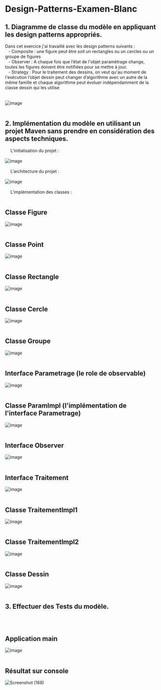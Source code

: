 # Design-Patterns-Examen-Blanc
## 1.	Diagramme de classe du modèle en appliquant les design patterns appropriés.<br>
Dans cet exercice j'ai travaillé avec les design patterns suivants :<br>
&ensp; - Composite : une figure peut être soit un rectangles ou un cercles ou un groupe de figures <br>
&ensp; - Observer : A chaque fois que l’état de l'objet paramètrage change, toutes les figures doivent être notifiées pour se mettre à jour. <br>
&ensp; - Strategy : Pour le traitement des dessins, on veut qu'au moment de l'exécution l’objet dessin peut changer d’algorithme avec un autre de la même famille et chaque algorithme peut évoluer indépendamment de la classe dessin qui les utilise <br><br><br>
![image](https://user-images.githubusercontent.com/63150702/198702630-5264b3c5-2610-4ad9-ad93-af5a917a2af8.png)
<br><br>
## 2. Implémentation du modèle en utilisant un projet Maven sans prendre en considération des aspects techniques.

&ensp;&ensp;&nbsp;L’initialisation du projet : <br><br>
![image](https://user-images.githubusercontent.com/63150702/198566163-a853ff89-19f2-4a34-a9fd-79ffa4610f9c.png)
<br><br>&ensp;&ensp;&nbsp;L’architecture du projet : <br><br>
![image](https://user-images.githubusercontent.com/63150702/198566197-6ba5443d-2a82-4ae2-bd25-870b991b9fe2.png)
<br><br>&ensp;&ensp;&nbsp;L'implémentation des classes : 
<br><br>
## Classe Figure
![image](https://user-images.githubusercontent.com/63150702/198731563-0af2cd1d-7de1-4cee-93fa-7c9e12994112.png)
<br><br>
## Classe Point 
![image](https://user-images.githubusercontent.com/63150702/198731670-a83b8b8d-5cf6-4f5e-9061-7bd3a84c7920.png)
<br><br>
## Classe Rectangle
![image](https://user-images.githubusercontent.com/63150702/198732011-37799015-c342-431b-a693-0a6c84d08008.png)
<br><br>
## Classe Cercle
![image](https://user-images.githubusercontent.com/63150702/198732302-abfb410f-cdac-4abe-a633-d3618cb92886.png)
<br><br>
## Classe Groupe
![image](https://user-images.githubusercontent.com/63150702/198732815-f6738a7d-c9db-482e-af6c-f3bb2aaa4529.png)
<br><br>
## Interface Parametrage (le role de observable)
![image](https://user-images.githubusercontent.com/63150702/198732916-82662e78-fd9c-4c30-9196-19d128b6d3fc.png)
<br><br>
## Classe ParamImpl (l'implémentation de l'interface Parametrage)
![image](https://user-images.githubusercontent.com/63150702/198733178-fb0a7670-bc3c-4b0a-a2f7-6209153c2236.png)
<br><br>
## Interface Observer 
![image](https://user-images.githubusercontent.com/63150702/198733268-7c4f4455-3e92-4eae-9cb2-a775f96c8c18.png)
<br><br>
## Interface Traitement
![image](https://user-images.githubusercontent.com/63150702/198733404-91ebbe50-e860-4962-b4de-ee0f9ad0e58a.png)
<br><br>
## Classe TraitementImpl1
![image](https://user-images.githubusercontent.com/63150702/198733496-b89e52ad-4a6f-46e0-a063-d9253dbd4c6e.png)
<br><br>
## Classe TraitementImpl2
![image](https://user-images.githubusercontent.com/63150702/198733557-5386ab7c-8e98-41f4-861f-d15697361f33.png)
<br><br>
## Classe Dessin
![image](https://user-images.githubusercontent.com/63150702/198733733-327902c1-b350-4f5f-a2bc-1457e880eaaf.png)
<br><br>
## 3. Effectuer des Tests du modèle.
<br><br>
## Application main
![image](https://user-images.githubusercontent.com/63150702/198733831-b9b77bd7-5930-4531-a9d7-7683e7923dad.png)
<br><br>
## Résultat sur console
![Screenshot (168)](https://user-images.githubusercontent.com/63150702/198735047-51c954af-6a8d-4278-860c-5a3878cba797.png)
